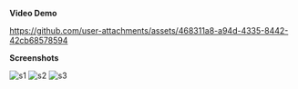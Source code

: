  **Video Demo**

https://github.com/user-attachments/assets/468311a8-a94d-4335-8442-42cb68578594

**Screenshots**

![s1](https://github.com/user-attachments/assets/3808394f-db4d-4317-85cb-5dea96ef0b1f)
![s2](https://github.com/user-attachments/assets/76588b23-0960-4e91-9229-35b0e3120b76)
![s3](https://github.com/user-attachments/assets/5a99dccf-afe9-4b9e-ad21-6c6adad5f908)
